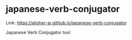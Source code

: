 # japanese-verb-conjugator

Link: https://alisher-ai.github.io/japanese-verb-conjugator

Japanese Verb Conjugator tool
